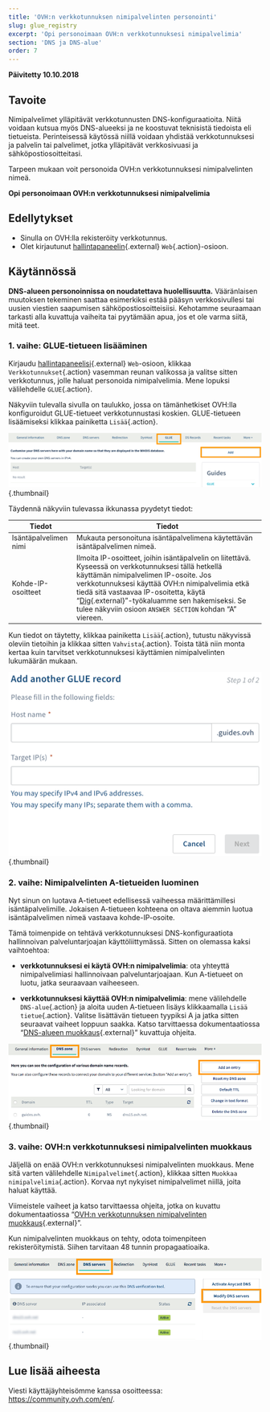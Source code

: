 ```yaml
---
title: 'OVH:n verkkotunnuksen nimipalvelinten personointi'
slug: glue_registry
excerpt: 'Opi personoimaan OVH:n verkkotunnuksesi nimipalvelimia'
section: 'DNS ja DNS-alue'
order: 7
---
```


**Päivitetty 10.10.2018**

## Tavoite

Nimipalvelimet ylläpitävät verkkotunnusten DNS-konfiguraatioita. Niitä voidaan kutsua myös DNS-alueeksi ja ne koostuvat teknisistä tiedoista eli tietueista. Perinteisessä käytössä niillä voidaan yhdistää verkkotunnuksesi ja palvelin tai palvelimet, jotka ylläpitävät verkkosivuasi ja sähköpostiosoitteitasi.

Tarpeen mukaan voit personoida OVH:n verkkotunnuksesi nimipalvelinten nimeä.

**Opi personoimaan OVH:n verkkotunnuksesi nimipalvelimia**

## Edellytykset

- Sinulla on OVH:lla rekisteröity verkkotunnus.
- Olet kirjautunut [hallintapaneelin](https://www.ovh.com/auth/?action=gotomanager){.external} `Web`{.action}-osioon.

## Käytännössä

**DNS-alueen personoinnissa on noudatettava huolellisuutta.** Vääränlaisen muutoksen tekeminen saattaa esimerkiksi estää pääsyn verkkosivullesi tai uusien viestien saapumisen sähköpostiosoitteisiisi. Kehotamme seuraamaan tarkasti alla kuvattuja vaiheita tai pyytämään apua, jos et ole varma siitä, mitä teet.

### 1. vaihe: GLUE-tietueen lisääminen

Kirjaudu [hallintapaneelisi](https://www.ovh.com/auth/?action=gotomanager){.external} `Web`-osioon, klikkaa `Verkkotunnukset`{.action} vasemman reunan valikossa ja valitse sitten verkkotunnus, jolle haluat personoida nimipalvelimia. Mene lopuksi välilehdelle `GLUE`{.action}.

Näkyviin tulevalla sivulla on taulukko, jossa on tämänhetkiset OVH:lla konfiguroidut GLUE-tietueet verkkotunnustasi koskien. GLUE-tietueen lisäämiseksi klikkaa painiketta `Lisää`{.action}.

![glueregistry](images/customize-dns-servers-step1.png){.thumbnail}

Täydennä näkyviin tulevassa ikkunassa pyydetyt tiedot:

|Tiedot|Tiedot|  
|---|---|
|Isäntäpalvelimen nimi|Mukauta personoituna isäntäpalvelimena käytettävän isäntäpalvelimen nimeä.|
|Kohde-IP-osoitteet|Ilmoita IP-osoitteet, joihin isäntäpalvelin on liitettävä. Kyseessä on verkkotunnuksesi tällä hetkellä käyttämän nimipalvelimen IP-osoite. Jos verkkotunnuksesi käyttää OVH:n nimipalvelimia etkä tiedä sitä vastaavaa IP-osoitetta, käytä “[Dig](https://www.ovh-hosting.fi/tuki/tyokalut/dig_domain.pl){.external}”-työkaluamme sen hakemiseksi. Se tulee näkyviin osioon `ANSWER SECTION` kohdan “A” viereen.|

Kun tiedot on täytetty, klikkaa painiketta `Lisää`{.action}, tutustu näkyvissä oleviin tietoihin ja klikkaa sitten `Vahvista`{.action}. Toista tätä niin monta kertaa kuin tarvitset verkkotunnuksesi käyttämien nimipalvelinten lukumäärän mukaan.

![glueregistry](images/customize-dns-servers-step2.png){.thumbnail}

### 2. vaihe: Nimipalvelinten A-tietueiden luominen

Nyt sinun on luotava A-tietueet edellisessä vaiheessa määrittämillesi isäntäpalvelimille. Jokaisen A-tietueen kohteena on oltava aiemmin luotua isäntäpalvelimen nimeä vastaava kohde-IP-osoite.

Tämä toimenpide on tehtävä verkkotunnuksesi DNS-konfiguraatiota hallinnoivan palveluntarjoajan käyttöliittymässä. Sitten on olemassa kaksi vaihtoehtoa:

- **verkkotunnuksesi ei käytä OVH:n nimipalvelimia**: ota yhteyttä nimipalvelimiasi hallinnoivaan palveluntarjoajaan. Kun A-tietueet on luotu, jatka seuraavaan vaiheeseen.

- **verkkotunnuksesi käyttää OVH:n nimipalvelimia**: mene välilehdelle `DNS-alue`{.action} ja aloita uuden A-tietueen lisäys klikkaamalla `Lisää tietue`{.action}. Valitse lisättävän tietueen tyypiksi A ja jatka sitten seuraavat vaiheet loppuun saakka. Katso tarvittaessa dokumentaatiossa “[DNS-alueen muokkaus](https://docs.ovh.com/fi/domains/miten_dns-aluetta_muokataan/){.external}” kuvattuja ohjeita.

![glueregistry](images/customize-dns-servers-step3.png){.thumbnail}

### 3. vaihe: OVH:n verkkotunnuksesi nimipalvelinten muokkaus

Jäljellä on enää OVH:n verkkotunnuksesi nimipalvelinten muokkaus. Mene sitä varten välilehdelle `Nimipalvelimet`{.action}, klikkaa sitten `Muokkaa nimipalvelimia`{.action}. Korvaa nyt nykyiset nimipalvelimet niillä, joita haluat käyttää. 

Viimeistele vaiheet ja katso tarvittaessa ohjeita, jotka on kuvattu dokumentaatiossa “[OVH:n verkkotunnuksen nimipalvelinten muokkaus](https://docs.ovh.com/fi/domains/webhotellit_yleista_nimipalvelimista/){.external}”.

Kun nimipalvelinten muokkaus on tehty, odota toimenpiteen rekisteröitymistä. Siihen tarvitaan 48 tunnin propagaatioaika.

![glueregistry](images/customize-dns-servers-step4.png){.thumbnail}

## Lue lisää aiheesta

Viesti käyttäjäyhteisömme kanssa osoitteessa: <https://community.ovh.com/en/>.
